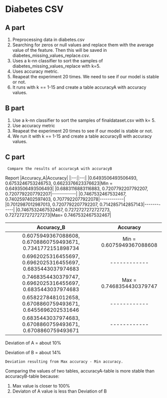 # Diabetes CSV

## A part
  1. Preprocessing data in diabetes.csv
  2. Searching for zeros or null values and replace them with the average value of the feature. Then this will be saved in diabetes_missing_values_replace.csv.
  3. Uses a k-nn classifier to sort the samples of diabetes_missing_values_replace with k=5.
  4. Uses accuracy metric.
  5. Reapeat the experiment 20 times. We need to see if our model is stable or not.
  6. It runs with k == 1-15 and create a table accuracyA with accuracy values.

## B part
  1. Use a k-nn classifier to sort the samples of finaldataset.csv with k= 5.
  2. Use accuracy metric
  3. Reapeat the experiment 20 times to see if our model is stable or not.
  4. We run it with k == 1-15 and create a table accuracyB with accuracy values.
  
## C part
   ``` Compare the results of accuracyA with accuracyB```

  Report
|Accuracy_A|Accuracy|
|:--:|:--:|
|0.6493506493506493, 0.6753246753246753, 0.6623376623376623|Min = 0.6493506493506493|
|0.6883116883116883, 0.7207792207792207, 0.7207792207792207|------------|
|0.7467532467532467, 0.7402597402597403, 0.7077922077922078|------------|
|0.7012987012987013, 0.7207792207792207, 0.7142857142857143|------------|
|0.7467532467532467, 0.7272727272727273, 0.7272727272727273|Max= 0.7467532467532467|

|Accuracy_Β|Accuracy|
|:--:|:--:|
|0.6075949367088608, 0.6708860759493671, 0.7341772151898734|Min = 0.6075949367088608|
|0.6962025316455697, 0.6962025316455697, 0.6835443037974683|------------|
|0.7468354430379747, 0.6962025316455697, 0.6835443037974683|Max = 0.7468354430379747|
|0.6582278481012658, 0.6708860759493671, 0.6455696202531646|------------|
|0.6835443037974683, 0.6708860759493671, 0.6708860759493671|------------|


Deviation of A = about 10%

Deviation of B = about 14%

```Deviation resulting from Max accuracy - Min accuracy.```

Comparing the values of two tables, accuracyA-table is more stable than accuracyB-table because: 
1. Max value is closer to 100%
2. Deviaton of A value is less than Deviation of B
